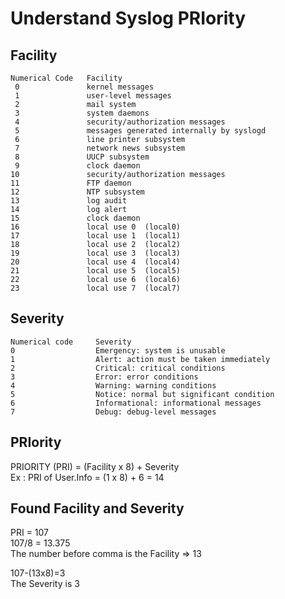 # Understand Syslog PRIority 

## Facility
```shell
Numerical Code   Facility          
 0               kernel messages  
 1               user-level messages  
 2               mail system  
 3               system daemons  
 4               security/authorization messages  
 5               messages generated internally by syslogd  
 6               line printer subsystem  
 7               network news subsystem  
 8               UUCP subsystem  
 9               clock daemon  
10               security/authorization messages  
11               FTP daemon  
12               NTP subsystem  
13               log audit  
14               log alert  
15               clock daemon  
16               local use 0  (local0)  
17               local use 1  (local1)  
18               local use 2  (local2)  
19               local use 3  (local3)  
20               local use 4  (local4)  
21               local use 5  (local5)  
22               local use 6  (local6)  
23               local use 7  (local7) 
```
  
## Severity
```shell
Numerical code     Severity
0                  Emergency: system is unusable
1                  Alert: action must be taken immediately
2                  Critical: critical conditions
3                  Error: error conditions
4                  Warning: warning conditions
5                  Notice: normal but significant condition
6                  Informational: informational messages
7                  Debug: debug-level messages
```  
 
## PRIority 
PRIORITY (PRI) = (Facility x 8) + Severity  
Ex : PRI of User.Info = (1 x 8) + 6 = 14

## Found Facility and Severity
PRI = 107  
107/8 = 13.375  
The number before comma is the Facility => 13

107-(13x8)=3  
The Severity is 3
